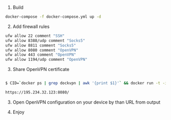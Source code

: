 
1) Build 
```bash
docker-compose -f docker-compose.yml up -d
```

2) Add firewall rules
```bash
ufw allow 22 comment "SSH"
ufw allow 8388/udp comment "Socks5"
ufw allow 8811 comment "Socks5"
ufw allow 8080 comment "OpenVPN"
ufw allow 443 comment "OpenVPN"
ufw allow 1194/udp comment "OpenVPN"
```

3) Share OpenVPN certificate
```bash

$ CID=`docker ps | grep dockvpn | awk '{print $1}'` && docker run -t -i -p 8080:8080 --volumes-from $CID umputun/dockvpn serveconfig

https://195.234.32.123:8080/
```
3) Open OpenVPN configuration on your device by than URL from output

4) Enjoy